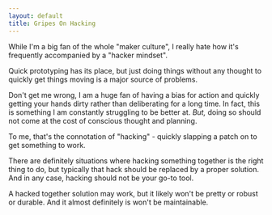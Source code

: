 ```yaml
---
layout: default
title: Gripes On Hacking
---
```


While I'm a big fan of the whole "maker culture", I really hate how it's frequently accompanied by a "hacker mindset". 

Quick prototyping has its place, but just doing things without any thought to quickly get things moving is a major source of problems. 

Don't get me wrong, I am a huge fan of having a bias for action and quickly getting your hands dirty rather than deliberating for a long time. In fact, this is something I am constantly struggling to be better at. _But,_ doing so should not come at the cost of conscious thought and planning. 

To me, that's the connotation of "hacking" - quickly slapping a patch on to get something to work. 

There are definitely situations where hacking something together is the right thing to do, but typically that hack should be replaced by a proper solution. And in any case, hacking should not be your go-to tool. 

A hacked together solution may work, but it likely won't be pretty or robust or durable. And it almost definitely is won't be maintainable. 

